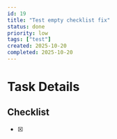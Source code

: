 ```yaml
---
id: 19
title: "Test empty checklist fix"
status: done
priority: low
tags: ["test"]
created: 2025-10-20
completed: 2025-10-20
---
```


# Task Details

## Checklist
- [x] 
